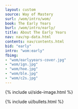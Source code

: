```yaml
---
layout: custom
source: Way of Mastery
surl: /wom/intro/wom/
book: The Early Years
burl: /wom/intro/early/
title: About The Early Years
nav: nav/np-data.html
contents: nav/contents.html
bid: "early"
intro: "wom:early"
fbimg:
- "wom/earlyyears-cover.jpg"
- "wom/ign.jpg"
- "wom/hoe.jpg"
- "wom/ble.jpg"
- "wom/c2s.jpg"
---
```


<div class="custom-side-image">
  {% include ui/side-image.html %}
</div>

{% include ui/bullets.html %}

